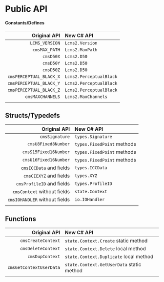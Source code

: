 ﻿# Public API

#### Constants/Defines
|            Original API | New C# API              |
| ----------------------: | :---------------------- |
|          `LCMS_VERSION` | `Lcms2.Version`         |
|           `cmsMAX_PATH` | `Lcms2.MaxPath`         |
|               `cmsD50X` | `Lcms2.D50`             |
|               `cmsD50Y` | `Lcms2.D50`             |
|               `cmsD50Z` | `Lcms2.D50`             |
| `cmsPERCEPTUAL_BLACK_X` | `Lcms2.PerceptualBlack` |
| `cmsPERCEPTUAL_BLACK_Y` | `Lcms2.PerceptualBlack` |
| `cmsPERCEPTUAL_BLACK_Z` | `Lcms2.PerceptualBlack` |
|        `cmsMAXCHANNELS` | `Lcms2.MaxChannels`     |
|                         |                         |

## Structs/Typedefs

|                  Original API | New C# API                 |
| ----------------------------: | :------------------------- |
|                `cmsSignature` | `types.Signature`          |
|           `cmsU8Fixed8Number` | `types.FixedPoint` methods |
|         `cmsS15Fixed16Number` | `types.FixedPoint` methods |
|         `cmsU16Fixed16Number` | `types.FixedPoint` methods |
|       `cmsICCData` and fields | `types.ICCData`            |
|        `cmsCIEXYZ` and fields | `types.XYZ`                |
|     `cmsProfileID` and fields | `types.ProfileID`          |
|   `cmsContext` without fields | `state.Context`            |
| `cmsIOHANDLER` without fields | `io.IOHandler`             |
|                               |                            |

## Functions

|            Original API | New C# API                                |
| ----------------------: | :---------------------------------------- |
|      `cmsCreateContext` | `state.Context.Create` static method      |
|      `cmsDeleteContext` | `state.Context.Delete` local method       |
|         `cmsDupContext` | `state.Context.Duplicate` local method    |
| `cmsGetContextUserData` | `state.Context.GetUserData` static method |
|                         |                                           |
